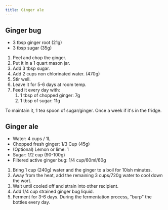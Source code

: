 ```yaml
---
title: Ginger ale
---
```


## Ginger bug

- 3 tbsp ginger root (21g)
- 3 tbsp sugar (35g)

1. Peel and chop the ginger.
1. Put it in a 1 quart mason jar.
1. Add 3 tbsp sugar.
1. Add 2 cups non chlorinated water. (470g)
1. Stir well.
1. Leave it for 5-6 days at room temp.
1. Feed it every day with:
   1. 1 tbsp of chopped ginger: 7g
   1. 1 tbsp of sugar: 11g

To maintain it, 1 tea spoon of sugar/ginger. Once a week if it's in the fridge.

## Ginger ale

- Water: 4 cups / 1L
- Chopped fresh ginger: 1/3 Cup (45g)
- (Optional) Lemon or lime: 1
- Sugar: 1/2 cup (90-100g)
- Filtered active ginger bug: 1/4 cup/60ml/60g

1. Bring 1 cup (240g) water and the ginger to a boil for 10ish minutes.
1. Away from the heat, add the remaining 3 cups/720g water to cool down the wort.
1. Wait until cooled off and strain into other recipient.
1. Add 1/4 cup strained ginger bug liquid.
1. Ferment for 3-6 days. During the fermentation process, "burp" the bottles every day.
